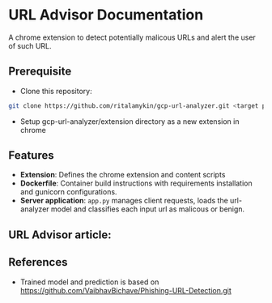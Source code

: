 # URL Advisor Documentation

A chrome extension to detect potentially malicous URLs and alert the user of such URL.

## Prerequisite

* Clone this repository:

```bash
git clone https://github.com/ritalamykin/gcp-url-analyzer.git <target path>
```
* Setup gcp-url-analyzer/extension directory as a new extension in chrome

## Features

* **Extension**: Defines the chrome extension and content scripts
* **Dockerfile**: Container build instructions with requirements installation and gunicorn configurations.
* **Server application**: `app.py` manages client requests, loads the url-analyzer model and classifies each input url as malicous or benign.

## URL Advisor article:

## References
* Trained model and prediction is based on https://github.com/VaibhavBichave/Phishing-URL-Detection.git
